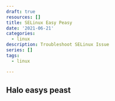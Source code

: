 ```yaml
---
draft: true
resources: []
title: SELinux Easy Peasy
date: '2021-06-21'
categories:
  - linux
description: Troubleshoot SELinux Issue
series: []
tags:
  - linux

---
```

Halo easys peast
---
